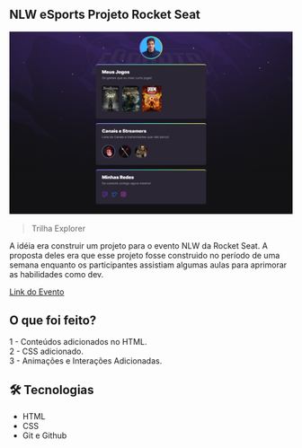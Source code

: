 ## NLW eSports Projeto Rocket Seat

![preview](./.github/preview.png)

> Trilha Explorer

A idéia era construir um projeto para o evento NLW da Rocket Seat. A proposta deles era que esse projeto fosse construido no período de uma semana enquanto os participantes assistiam algumas aulas para aprimorar as habilidades como dev.

[Link do Evento](https://lp.rocketseat.com.br/nlw)

## O que foi feito?

1 - Conteúdos adicionados no HTML.<br>
2 - CSS adicionado.<br>
3 - Animações e Interações Adicionadas.

## 🛠 Tecnologias

- HTML
- CSS
- Git e Github
